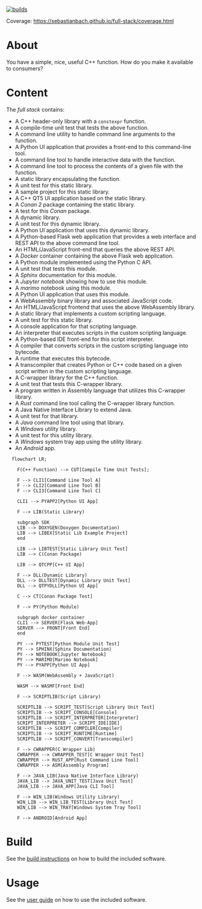 [![builds](https://github.com/SebastianBach/full-stack/actions/workflows/build.yml/badge.svg)](https://github.com/SebastianBach/full-stack/actions/workflows/build.yml)

Coverage: https://sebastianbach.github.io/full-stack/coverage.html

# About

You have a simple, nice, useful C++ function. How do you make it available to consumers?

# Content

The *full stack* contains:

* A C++ header-only library with a ```constexpr``` function.
* A compile-time unit test that tests the above function.
* A command line utility to handle command line arguments to the function.
* A Python UI application that provides a front-end to this command-line tool.
* A command line tool to handle interactive data with the function.
* A command line tool to process the contents of a given file with the function.
* A static library encapsulating the function.
* A unit test for this static library.
* A sample project for this static library.
* A C++ QT5 UI application based on the static library.
* A *Conan 2* package containing the static library.
* A test for this *Conan* package.
* A dynamic library.
* A unit test for this dynamic library.
* A Python UI application that uses this dynamic library.
* A Python-based Flask web application that provides a web interface and REST API to the above command line tool.
* An HTML/JavaScript front-end that queries the above REST API.
* A *Docker* container containing the above Flask web application.
* A Python module implemented using the Python C API.
* A unit test that tests this module.
* A *Sphinx* documentation for this module.
* A *Jupyter notebook* showing how to use this module.
* A *marimo* notebook using this module.
* A Python UI application that uses this module.
* A WebAssembly binary library and associated JavaScript code.
* An HTML/JavaScript frontend that uses the above WebAssembly library.
* A static library that implements a custom scripting language.
* A unit test for this static library.
* A console application for that scripting language.
* An interpreter that executes scripts in the custom scripting language.
* A Python-based IDE front-end for this script interpreter.
* A compiler that converts scripts in the custom scripting language into bytecode.
* A runtime that executes this bytecode.
* A transcompiler that creates Python or C++ code based on a given script written in the custom scripting language.
* A C-wrapper library for the C++ function.
* A unit test that tests this C-wrapper library.
* A program written in Assembly language that utilizes this C-wrapper library.
* A *Rust* command line tool calling the C-wrapper library function.
* A Java Native Interface Library to extend Java.
* A unit test for that library.
* A *Java* command line tool using that library.
* A *Windows* utility library.
* A unit test for this utility library.
* A *Windows* system tray app using the utility library.
* An *Android* app.

```mermaid
  flowchart LR;

    F(C++ Function) --> CUT[Compile Time Unit Tests];

    F --> CLI1[Command Line Tool A]
    F --> CLI2[Command Line Tool B]
    F --> CLI3[Command Line Tool C]

    CLI1 --> PYAPP2[Python UI App]

    F --> LIB(Static Library)
    
    subgraph SDK
    LIB --> DOXYGEN(Doxygen Documentation)
    LIB --> LIBEX[Static Lib Example Project]
    end

    LIB --> LIBTEST[Static Library Unit Test]
    LIB --> C(Conan Package)

    LIB --> QTCPP[C++ UI App]

    F --> DLL(Dynamic Library)
    DLL --> DLLTEST[Dynamic Library Unit Test]
    DLL --> QTPYDLL[Python UI App]

    C --> CT[Conan Package Test]

    F --> PY(Python Module)

    subgraph docker container
    CLI1 --> SERVER[Flask Web-App]
    SERVER --> FRONT[Front End]
    end

    PY --> PYTEST[Python Module Unit Test]
    PY --> SPHINX(Sphinx Documentation)
    PY --> NOTEBOOK[Jupyter Notebook] 
    PY --> MARIMO[Marimo Notebook]  
    PY --> PYAPP[Python UI App]

    F --> WASM(WebAssembly + JavaScript)

    WASM --> WASMF[Front End]

    F --> SCRIPTLIB(Script Library)

    SCRIPTLIB --> SCRIPT_TEST[Script Library Unit Test]
    SCRIPTLIB --> SCRIPT_CONSOLE[Console]
    SCRIPTLIB --> SCRIPT_INTERPRETER[Interpreter]
    SCRIPT_INTERPRETER --> SCRIPT_IDE[IDE]
    SCRIPTLIB --> SCRIPT_COMPILER[Compiler]
    SCRIPTLIB --> SCRIPT_RUNTIME[Runtime]
    SCRIPTLIB --> SCRIPT_CONVERT[Transcompiler]

    F --> CWRAPPER(C Wrapper Lib)
    CWRAPPER --> CWRAPPER_TEST[C Wrapper Unit Test]
    CWRAPPER --> RUST_APP[Rust Command Line Tool]  
    CWRAPPER --> ASM[Assembly Program] 

    F --> JAVA_LIB(Java Native Interface Library)
    JAVA_LIB --> JAVA_UNIT_TEST[Java Unit Test]  
    JAVA_LIB --> JAVA_APP[Java CLI Tool] 

    F --> WIN_LIB(Windows Utility Library)
    WIN_LIB --> WIN_LIB_TEST[Library Unit Test]
    WIN_LIB --> WIN_TRAY[Windows System Tray Tool]

    F --> ANDROID[Android App] 
```

# Build

See the [build instructions](doc/build.md) on how to build the included software.

# Usage

See the [user guide](doc/user_guide.md) on how to use the included software.
